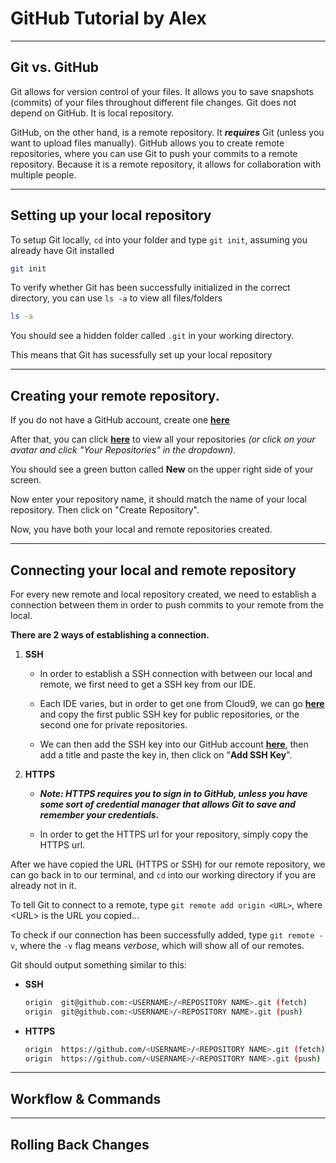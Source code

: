 # GitHub Tutorial by Alex

---
## Git vs. GitHub

Git allows for version control of your files. It allows you to save snapshots (commits) of your files throughout different file changes. Git does not depend on GitHub. It is local repository.  
  
GitHub, on the other hand, is a remote repository. It ***requires*** Git (unless you want to upload files manually). GitHub allows you to create remote repositories, where you can use Git to push your commits to a remote repository. Because it is a remote repository, it allows for collaboration with multiple people.

---
## Setting up your local repository

To setup Git locally, `cd` into your folder and type `git init`, assuming you already have Git installed

```bash
git init
```

To verify whether Git has been successfully initialized in the correct directory, you can use `ls -a` to view all files/folders

```bash
ls -a
```

You should see a hidden folder called `.git` in your working directory.

This means that Git has sucessfully set up your local repository

---
## Creating your remote repository.

If you do not have a GitHub account, create one [**here**](https://github.com/join?source=header-home)

After that, you can click [**here**](https://github.com/alexy4744?tab=repositories) to view all your repositories *(or click on your avatar and click "Your Repositories" in the dropdown)*.

You should see a green button called **New** on the upper right side of your screen.
<!-- put new button screenshot here -->

Now enter your repository name, it should match the name of your local repository. Then click on "Create Repository".

Now, you have both your local and remote repositories created.

---
## Connecting your local and remote repository
For every new remote and local repository created, we need to establish a connection between them in order to push commits to your remote from the local.

**There are 2 ways of establishing a connection.**
1. **SSH**
   * In order to establish a SSH connection with between our local and remote, we first need to get a SSH key from our IDE.

   * Each IDE varies, but in order to get one from Cloud9, we can go [**here**](https://c9.io/account/ssh) and copy the first public SSH key for public repositories, or the second one for private repositories.
    
   * We can then add the SSH key into our GitHub account  [**here**](https://github.com/settings/ssh/new), then add a title and paste the key in, then click on "**Add SSH Key**".

2. **HTTPS**
   * ***Note: HTTPS requires you to sign in to GitHub, unless you have some sort of credential manager that allows Git to save and remember your credentials.***
    
   * In order to get the HTTPS url for your repository, simply copy the HTTPS url.

After we have copied the URL (HTTPS or SSH) for our remote repository, we can go back in to our terminal, and `cd` into our working directory if you are already not in it.

To tell Git to connect to a remote, type `git remote add origin <URL>`, where \<URL> is the URL you copied...

To check if our connection has been successfully added, type `git remote -v`, where the `-v` flag means *verbose*, which will show all of our remotes.

Git should output something similar to this:
* **SSH**
  ```bash
  origin  git@github.com:<USERNAME>/<REPOSITORY NAME>.git (fetch)
  origin  git@github.com:<USERNAME>/<REPOSITORY NAME>.git (push)
  ```
* **HTTPS**
  ```bash
  origin  https://github.com/<USERNAME>/<REPOSITORY NAME>.git (fetch)
  origin  https://github.com/<USERNAME>/<REPOSITORY NAME>.git (push)
  ```

---
## Workflow & Commands



---
## Rolling Back Changes